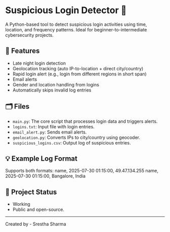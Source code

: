 # Suspicious Login Detector 🔐

A Python-based tool to detect suspicious login activities using time, location, and frequency patterns. Ideal for beginner-to-intermediate cybersecurity projects.

## 🔧 Features

- Late night login detection
- Geolocation tracking (auto IP-to-location + direct city/country)
- Rapid login alert (e.g., login from different regions in short span)
- Email alerts
- Gender and location handling from logins
- Automatically skips invalid log entries

## 🗂 Files

- `main.py`: The core script that processes login data and triggers alerts.
- `logins.txt`: Input file with login entries.
- `email_alert.py`: Sends email alerts.
- `geolocation.py`: Converts IPs to city/country using geocoder.
- `suspicious_logins.csv`: Output log of suspicious entries.

## 💡 Example Log Format

Supports both formats:
name, 2025-07-30 01:15:00, 49.47.134.255
name, 2025-07-30 01:15:00, Bangalore, India


## 📌 Project Status

- Working  
- Public and open-source.

---

Created by - Srestha Sharma


